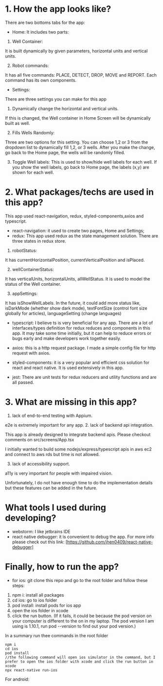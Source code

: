 # 1. How the app looks like?
There are two bottoms tabs for the app:
- Home:
It includes two parts:
1. Well Container: 

It is built dynamically by given parameters, horizontal units and vertical units.

2. Robot commands:

It has all five commands: PLACE, DETECT, DROP, MOVE and REPORT. Each command has its own components.

- Settings:

There are three settings you can make for this app
1. Dynamically change the horizontal and vertical units.
 
 If this is changed, the Well container in Home Screen will be dynamically built as well.
 
 2. Fills Wells Randomly:
 
 Three are two options for this setting. You can choose 1,2 or 3 from the dropdown list to dynamically fill 1,2, or 3 wells. After you make the change, go back to the Home page, the wells will be randomly filled.
 
 3. Toggle Well labels:
 This is used to show/hide well labels for each well. If you show the well labels, go back to Home page, the labels (x,y) are shown for each well.

# 2. What packages/techs are used in this app?
This app used react-navigation, redux, styled-components,axios and typescript.
- react-navigation: it used to create two pages, Home and Settings;
- redux: This app used redux as the state management solution. There are three states in redux store.
1. robotStatus:

It has currentHorizontalPosition, currentVerticalPosition and isPlaced.


2. wellContainerStatus:

It has verticalUnits, horizontalUnits, allWellStatus. It is used to model the status of the Well container.

3. appSettings:

It has isShowWellLabels. In the future, it could add more status like, isDarkMode (whether show dark mode), textFontSize (control font size globally for articles), languageSetting (change languages)

- typescript: I believe ts is very beneficial for any app. There are a lot of interfaces/types definition for redux reduces and components in this app. It may take some time initially, but it can help to reduce errors or bugs early and make developers work together easily.

- axios: this is a http request package. I made a simple config file for http request with axios.

- styled-components: it is a very popular and efficient css solution for react and react native. It is used extensively in this app. 

- jest: There are unit tests for redux reducers and utility functions and are all passed.

# 3. What are missing in this app?
1. lack of end-to-end testing with Appium.

e2e is extremely important for any app. 
2. lack of backend api integration.

This app is already designed to integrate backend apis. Please checkout comments on src/screens/App.tsx

I initially wanted to build some nodejs/express/typescript apis in aws ec2 and connect to aws rds but time is not allowed. 

3. lack of accessibility support.

a11y is very important for people with impaired vision. 

Unfortunately, I do not have enough time to do the implementation details but these features can be added in the future.

# What tools I used during developing?
- webstorm: I like jetbrains IDE
- react native debugger: it is convenient to debug the app. For more info please check out this link: [https://github.com/jhen0409/react-native-debugger]

# Finally, how to run the app?
- for ios: git clone this repo and go to the root folder and follow these steps:
1. npm i: install all packages
2. cd ios: go to ios folder
3. pod install: install pods for ios app
3. open the ios folder in xcode
4. click the run button.
(If it fails, it could be because the pod version on your computer is different to the on in my laptop. The pod version I am using is 1.10.1, run pod --version to find out your pod version.)

In a summary run thee commands in the root folder
```shell script
npm i 
cd ios
pod install
//the following command will open ios simulator in the command, but I prefer to open the ios folder with xcode and click the run button in xcode
npx react-native run-ios
```

For android:
